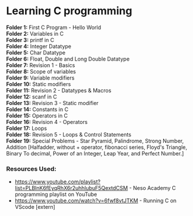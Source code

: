 # Learning C programming

**Folder 1:** First C Program - Hello World <br>
**Folder 2:** Variables in C <br>
**Folder 3:** printf in C <br>
**Folder 4:** Integer Datatype <br>
**Folder 5:** Char Datatype <br>
**Folder 6:** Float, Double and Long Double Datatype <br>
**Folder 7:** Revision 1 - Basics<br>
**Folder 8:** Scope of variables <br>
**Folder 9:** Variable modifiers <br>
**Folder 10:** Static modifiers <br>
**Folder 11:** Revision 2 - Datatypes & Macros<br>
**Folder 12:** scanf in C <br>
**Folder 13:** Revision 3 - Static modifier<br>
**Folder 14:** Constants in C <br>
**Folder 15:** Operators in C <br>
**Folder 16:** Revision 4 - Operators <br>
**Folder 17:** Loops <br>
**Folder 18:** Revision 5 - Loops & Control Statements <br>
**Folder 19:** Special Problems - Star Pyramid, Palindrome, Strong Number, Addition [Halfadder, without + operator, fibonacci series, Floyd's Triangle, Binary To decimal, Power of an Integer, Leap Year, and Perfect Number.] <br>



### Resources Used:

- https://www.youtube.com/playlist?list=PLBlnK6fEyqRhX6r2uhhlubuF5QextdCSM - Neso Academy C programming playlist on YouTube
- https://www.youtube.com/watch?v=6fwf8vtJTKM - Running C on VScode [extern]